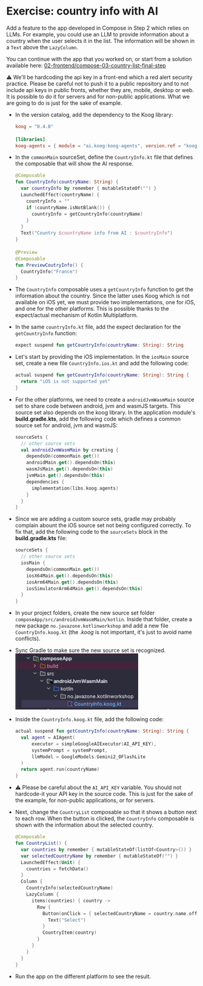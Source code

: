# Exercise: country info with AI

Add a feature to the app developed in Compose in Step 2 which relies on LLMs.
For example, you could use an LLM to provide information about a country when the user selects it in the list.
The information will be shown in a `Text` above the `LazyColumn`.

You can continue with the app that you worked on, or start from a solution available here: [02-frontend/compose-03-country-list-final-step](./02-frontend/compose-03-country-list-final-step/)

⚠️ We'll be hardcoding the api key in a front-end which a red alert security practice.
Please be careful not to push it to a public repository and to not include api keys in public fronts, whether they are, mobile, desktop or web.
It is possible to do it for servers and for non-public applications.
What we are going to do is just for the sake of example.

- In the version catalog, add the dependency to the Koog library:

  ```toml
  koog = "0.4.0"

  [libraries] 
  koog-agents = { module = "ai.koog:koog-agents", version.ref = "koog" }
  ```
  
- In the `commonMain` sourceSet, define the `CountryInfo.kt` file that defines the composable that will show the AI response.
  
  ```kotlin
  @Composable
  fun CountryInfo(countryName: String) {
    var countryInfo by remember { mutableStateOf("") }
    LaunchedEffect(countryName) {
      countryInfo = ""
      if (countryName.isNotBlank()) {
        countryInfo = getCountryInfo(countryName)
      }
    }
    Text("Country $countryName info from AI : $countryInfo")
  }
  
  @Preview
  @Composable
  fun PreviewCoutryInfo() {
    CountryInfo("France")
  }
  ```

- The `CountryInfo` composable uses a `getCountryInfo` function to get the information about the country. Since the latter uses Koog which is not available on iOS yet, we must provide two implementations, one for iOS, and one for the other platforms. This is possible thanks to the expect/actual mechanism of Kotlin Multiplatform.
- In the same `countryInfo.kt` file, add the expect declaration for the `getCountryInfo` function:

  ```kotlin
  expect suspend fun getCountryInfo(countryName: String): String
  ```

- Let's start by providing the iOS implementation. In the `iosMain` source set, create a new file `CountryInfo.ios.kt` and add the following code:

  ```kotlin
  actual suspend fun getCountryInfo(countryName: String): String {
    return "iOS is not supported yet"
  }
  ```

- For the other platforms, we need to create a `androidJvmWasmMain` source set to share code between android, jvm and wasmJS targets. 
  This source set also depends on the koog library.
  In the application module's **build.gradle.kts**, add the following code which defines a common source set for android, jvm and wasmJS:

  ```kotlin
  sourceSets {
    // other source sets
    val androidJvmWasmMain by creating {
      dependsOn(commonMain.get())
      androidMain.get().dependsOn(this)
      wasmJsMain.get().dependsOn(this)
      jvmMain.get().dependsOn(this)
      dependencies {
        implementation(libs.koog.agents)
      }
    }
  }
  ```
  
- Since we are adding a custom source sets, gradle may probably complain abount the iOS source set not being configured correctly.
  To fix that, add the following code to the `sourceSets` block in the **build.gradle.kts** file:

  ```kotlin
  sourceSets {
    // other source sets
    iosMain {
      dependsOn(commonMain.get())
      iosX64Main.get().dependsOn(this)
      iosArm64Main.get().dependsOn(this)
      iosSimulatorArm64Main.get().dependsOn(this)
    }
  }
  ```

- In your project folders, create the new source set folder `composeApp/src/androidJvmWasmMain/kotlin`. Inside that folder, create a new package `no.javazone.kotlinworkshop` and add a new file `CountryInfo.koog.kt` (the *.koog* is not important, it's just to avoid name conflicts).
- Sync Gradle to make sure the new source set is recognized.
  ![country Info](assets/countryinfo_koog.png)
- Inside the `CountryInfo.koog.kt` file, add the following code:

  ```kotlin
  actual suspend fun getCountryInfo(countryName: String): String {
    val agent = AIAgent(
        executor = simpleGoogleAIExecutor(AI_API_KEY),
        systemPrompt = systemPrompt,
        llmModel = GoogleModels.Gemini2_0FlashLite
    )
    return agent.run(countryName)
  }
  ```
- ⚠️ Please be careful about the `AI_API_KEY` variable. You should not hardcode-it your API key in the source code. This is just for the sake of the example, for non-public applications, or for servers.
- Next, change the `CountryList` composable so that it shows a button next to each row. When the button is clicked, the `CountryInfo` composable is shown with the information about the selected country.

  ```kotlin
  @Composable
  fun CountryList() {
    var countries by remember { mutableStateOf(listOf<Country>()) }
    var selectedCountryName by remember { mutableStateOf("") }
    LaunchedEffect(Unit) {
      countries = fetchData()
    }
    Column {
      CountryInfo(selectedCountryName)
      LazyColumn {
        items(countries) { country ->
          Row {
            Button(onClick = { selectedCountryName = country.name.official }) {
              Text("Select")
            }
            CountryItem(country)
          }
        }
      }
    }
  }
  ```

- Run the app on the different platform to see the result.
